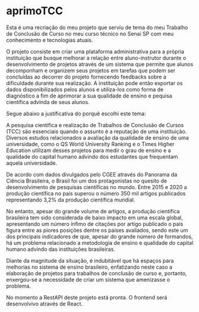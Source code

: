 # aprimoTCC

Esta é uma recriação do meu projeto que serviu de tema do meu Trabalho de Conclusão de Curso no meu curso técnico no Senai SP com meu conhecimento e tecnologias atuais.

O projeto consiste em criar uma plataforma administrativa para a própria instituição que busque melhorar a relação entre aluno-instrutor durante o desenvolvimento de projetos através de um sistema que permite que alunos decomponham e organizem seus projetos em tarefas que podem ser concluídas ao decorrer do projeto fornecendo feedbacks sobre a dificuldade durante sua realização. A instituição pode então exportar os dados disponibilizados pelos alunos e utiliza-los como forma de diagnóstico a fim de aprimorar a sua qualidade de ensino e pequisa científica advinda de seus alunos.

Segue abaixo a justificativa do porquê escolhi este tema:

A pesquisa científica e realização de Trabalhos de Conclusão de Cursos (TCC) são essenciais quando o assunto é a reputação de uma instituição. Diversos estudos relacionados a avaliação da qualidade de ensino de uma universidade, como o QS World University Ranking e o Times Higher Education utilizam desses projetos para medir o grau de ensino e a qualidade do capital humano advindo dos estudantes que frequentam aquela universidade.

De acordo com dados divulgados pelo CGEE através do Panorama da Ciência Brasileira, o Brasil foi um dos protagonistas no quesito de desenvolvimento de pesquisas científicas no mundo. Entre 2015 e 2020 a produção científica no país superou o número 350 mil artigos publicados representando 3,2% da produção científica mundial.

No entanto, apesar do grande volume de artigos, a produção científica brasileira tem sido considerada de baixo impacto em uma escala global, apresentando um número ínfimo de citações por artigo publicado o país figura entre as piores posições dentre os países avaliados, sendo este um dos principais indicadores de que, apesar do grande número de formandos, há um problema relacionado a metodologia de ensino e qualidade do capital humano advindo das instituições brasileiras.

Diante da magnitude da situação, é indubitável que há espaços para melhorias no sistema de ensino brasileiro, enfatizando neste caso a elaboração de projetos para trabalhos de conclusão de curso e, portanto, enxergou-se a necessidade de criar um sistema que amenizasse o problema.

No momento a RestAPI deste projeto está pronta. O frontend será desenvolvivo através de React.
